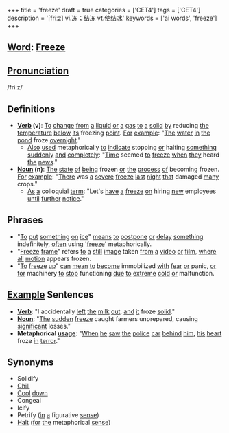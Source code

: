 +++
title = 'freeze'
draft = true
categories = ['CET4']
tags = ['CET4']
description = '[friːz] vi.冻；结冻 vt.使结冰'
keywords = ['ai words', 'freeze']
+++

## [Word](/en/post/word/): [Freeze](/en/post/freeze/)

## [Pronunciation](/en/post/pronunciation/)
/friːz/

## Definitions
- **[Verb](/en/post/verb/) (v)**: [To](/en/post/to/) [change](/en/post/change/) [from](/en/post/from/) [a](/en/post/a/) [liquid](/en/post/liquid/) [or](/en/post/or/) [a](/en/post/a/) [gas](/en/post/gas/) [to](/en/post/to/) [a](/en/post/a/) [solid](/en/post/solid/) [by](/en/post/by/) reducing [the](/en/post/the/) [temperature](/en/post/temperature/) [below](/en/post/below/) [its](/en/post/its/) freezing [point](/en/post/point/). [For](/en/post/for/) [example](/en/post/example/): "[The](/en/post/the/) [water](/en/post/water/) [in](/en/post/in/) [the](/en/post/the/) [pond](/en/post/pond/) froze [overnight](/en/post/overnight/)."
  - [Also](/en/post/also/) [used](/en/post/used/) metaphorically [to](/en/post/to/) [indicate](/en/post/indicate/) stopping [or](/en/post/or/) halting [something](/en/post/something/) [suddenly](/en/post/suddenly/) [and](/en/post/and/) [completely](/en/post/completely/): "[Time](/en/post/time/) seemed [to](/en/post/to/) [freeze](/en/post/freeze/) [when](/en/post/when/) [they](/en/post/they/) heard [the](/en/post/the/) [news](/en/post/news/)."
- **[Noun](/en/post/noun/) (n)**: [The](/en/post/the/) [state](/en/post/state/) [of](/en/post/of/) [being](/en/post/being/) frozen [or](/en/post/or/) [the](/en/post/the/) [process](/en/post/process/) [of](/en/post/of/) becoming frozen. [For](/en/post/for/) [example](/en/post/example/): "[There](/en/post/there/) was [a](/en/post/a/) [severe](/en/post/severe/) [freeze](/en/post/freeze/) [last](/en/post/last/) [night](/en/post/night/) [that](/en/post/that/) damaged [many](/en/post/many/) crops."
  - [As](/en/post/as/) [a](/en/post/a/) colloquial [term](/en/post/term/): "Let's [have](/en/post/have/) [a](/en/post/a/) [freeze](/en/post/freeze/) [on](/en/post/on/) hiring [new](/en/post/new/) employees [until](/en/post/until/) [further](/en/post/further/) [notice](/en/post/notice/)."

## Phrases
- "[To](/en/post/to/) [put](/en/post/put/) [something](/en/post/something/) [on](/en/post/on/) [ice](/en/post/ice/)" [means](/en/post/means/) [to](/en/post/to/) [postpone](/en/post/postpone/) [or](/en/post/or/) [delay](/en/post/delay/) [something](/en/post/something/) indefinitely, [often](/en/post/often/) using '[freeze](/en/post/freeze/)' metaphorically.
- "[Freeze](/en/post/freeze/) [frame](/en/post/frame/)" refers [to](/en/post/to/) [a](/en/post/a/) [still](/en/post/still/) [image](/en/post/image/) taken [from](/en/post/from/) [a](/en/post/a/) [video](/en/post/video/) [or](/en/post/or/) [film](/en/post/film/), [where](/en/post/where/) [all](/en/post/all/) [motion](/en/post/motion/) appears frozen.
- "[To](/en/post/to/) [freeze](/en/post/freeze/) [up](/en/post/up/)" [can](/en/post/can/) [mean](/en/post/mean/) [to](/en/post/to/) [become](/en/post/become/) immobilized [with](/en/post/with/) [fear](/en/post/fear/) [or](/en/post/or/) panic, [or](/en/post/or/) [for](/en/post/for/) machinery [to](/en/post/to/) [stop](/en/post/stop/) functioning [due](/en/post/due/) [to](/en/post/to/) [extreme](/en/post/extreme/) [cold](/en/post/cold/) [or](/en/post/or/) malfunction.

## [Example](/en/post/example/) Sentences
- **[Verb](/en/post/verb/)**: "I accidentally [left](/en/post/left/) [the](/en/post/the/) [milk](/en/post/milk/) [out](/en/post/out/), [and](/en/post/and/) [it](/en/post/it/) froze [solid](/en/post/solid/)."
- **[Noun](/en/post/noun/)**: "[The](/en/post/the/) [sudden](/en/post/sudden/) [freeze](/en/post/freeze/) caught farmers unprepared, causing [significant](/en/post/significant/) losses."
- **Metaphorical [usage](/en/post/usage/)**: "[When](/en/post/when/) [he](/en/post/he/) [saw](/en/post/saw/) [the](/en/post/the/) [police](/en/post/police/) [car](/en/post/car/) [behind](/en/post/behind/) [him](/en/post/him/), [his](/en/post/his/) [heart](/en/post/heart/) froze [in](/en/post/in/) [terror](/en/post/terror/)."

## Synonyms
- Solidify
- [Chill](/en/post/chill/)
- [Cool](/en/post/cool/) [down](/en/post/down/)
- Congeal
- Icify
- Petrify ([in](/en/post/in/) [a](/en/post/a/) figurative [sense](/en/post/sense/))
- [Halt](/en/post/halt/) ([for](/en/post/for/) [the](/en/post/the/) metaphorical [sense](/en/post/sense/))
